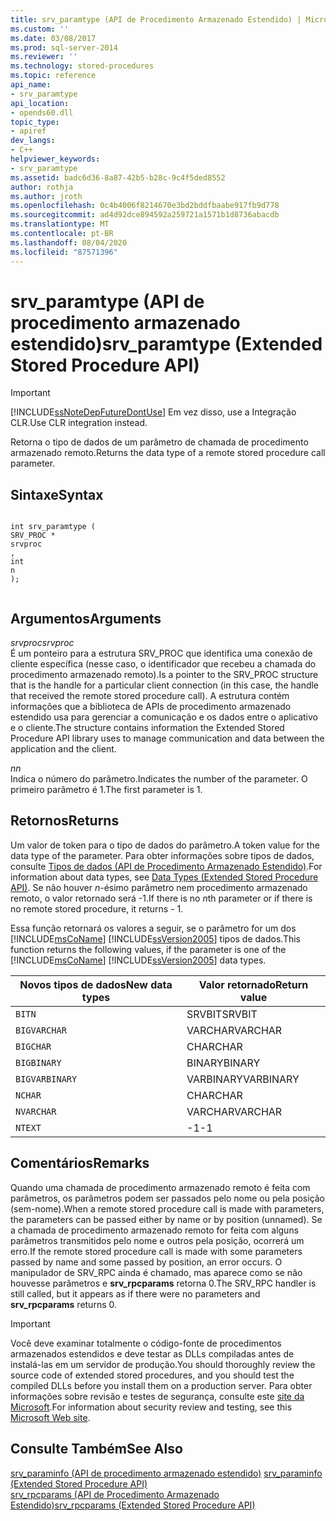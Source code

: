 ```yaml
---
title: srv_paramtype (API de Procedimento Armazenado Estendido) | Microsoft Docs
ms.custom: ''
ms.date: 03/08/2017
ms.prod: sql-server-2014
ms.reviewer: ''
ms.technology: stored-procedures
ms.topic: reference
api_name:
- srv_paramtype
api_location:
- opends60.dll
topic_type:
- apiref
dev_langs:
- C++
helpviewer_keywords:
- srv_paramtype
ms.assetid: badc6d36-8a87-42b5-b28c-9c4f5ded8552
author: rothja
ms.author: jroth
ms.openlocfilehash: 0c4b4006f8214670e3bd2bddfbaabe917fb9d778
ms.sourcegitcommit: ad4d92dce894592a259721a1571b1d8736abacdb
ms.translationtype: MT
ms.contentlocale: pt-BR
ms.lasthandoff: 08/04/2020
ms.locfileid: "87571396"
---
```

# <a name="srv_paramtype-extended-stored-procedure-api"></a><span data-ttu-id="9fcd6-102">srv_paramtype (API de procedimento armazenado estendido)</span><span class="sxs-lookup"><span data-stu-id="9fcd6-102">srv_paramtype (Extended Stored Procedure API)</span></span>
    
> [!IMPORTANT]  
>  [!INCLUDE[ssNoteDepFutureDontUse](../../includes/ssnotedepfuturedontuse-md.md)] <span data-ttu-id="9fcd6-103">Em vez disso, use a Integração CLR.</span><span class="sxs-lookup"><span data-stu-id="9fcd6-103">Use CLR integration instead.</span></span>  
  
 <span data-ttu-id="9fcd6-104">Retorna o tipo de dados de um parâmetro de chamada de procedimento armazenado remoto.</span><span class="sxs-lookup"><span data-stu-id="9fcd6-104">Returns the data type of a remote stored procedure call parameter.</span></span>  
  
## <a name="syntax"></a><span data-ttu-id="9fcd6-105">Sintaxe</span><span class="sxs-lookup"><span data-stu-id="9fcd6-105">Syntax</span></span>  
  
```  
  
int srv_paramtype (  
SRV_PROC *  
srvproc  
,  
int  
n   
);  
  
```  
  
## <a name="arguments"></a><span data-ttu-id="9fcd6-106">Argumentos</span><span class="sxs-lookup"><span data-stu-id="9fcd6-106">Arguments</span></span>  
 <span data-ttu-id="9fcd6-107">*srvproc*</span><span class="sxs-lookup"><span data-stu-id="9fcd6-107">*srvproc*</span></span>  
 <span data-ttu-id="9fcd6-108">É um ponteiro para a estrutura SRV_PROC que identifica uma conexão de cliente específica (nesse caso, o identificador que recebeu a chamada do procedimento armazenado remoto).</span><span class="sxs-lookup"><span data-stu-id="9fcd6-108">Is a pointer to the SRV_PROC structure that is the handle for a particular client connection (in this case, the handle that received the remote stored procedure call).</span></span> <span data-ttu-id="9fcd6-109">A estrutura contém informações que a biblioteca de APIs de procedimento armazenado estendido usa para gerenciar a comunicação e os dados entre o aplicativo e o cliente.</span><span class="sxs-lookup"><span data-stu-id="9fcd6-109">The structure contains information the Extended Stored Procedure API library uses to manage communication and data between the application and the client.</span></span>  
  
 <span data-ttu-id="9fcd6-110">*n*</span><span class="sxs-lookup"><span data-stu-id="9fcd6-110">*n*</span></span>  
 <span data-ttu-id="9fcd6-111">Indica o número do parâmetro.</span><span class="sxs-lookup"><span data-stu-id="9fcd6-111">Indicates the number of the parameter.</span></span> <span data-ttu-id="9fcd6-112">O primeiro parâmetro é 1.</span><span class="sxs-lookup"><span data-stu-id="9fcd6-112">The first parameter is 1.</span></span>  
  
## <a name="returns"></a><span data-ttu-id="9fcd6-113">Retornos</span><span class="sxs-lookup"><span data-stu-id="9fcd6-113">Returns</span></span>  
 <span data-ttu-id="9fcd6-114">Um valor de token para o tipo de dados do parâmetro.</span><span class="sxs-lookup"><span data-stu-id="9fcd6-114">A token value for the data type of the parameter.</span></span> <span data-ttu-id="9fcd6-115">Para obter informações sobre tipos de dados, consulte [Tipos de dados &#40;API de Procedimento Armazenado Estendido&#41;](data-types-extended-stored-procedure-api.md).</span><span class="sxs-lookup"><span data-stu-id="9fcd6-115">For information about data types, see [Data Types &#40;Extended Stored Procedure API&#41;](data-types-extended-stored-procedure-api.md).</span></span> <span data-ttu-id="9fcd6-116">Se não houver *n*-ésimo parâmetro nem procedimento armazenado remoto, o valor retornado será -1.</span><span class="sxs-lookup"><span data-stu-id="9fcd6-116">If there is no *n*th parameter or if there is no remote stored procedure, it returns - 1.</span></span>  
  
 <span data-ttu-id="9fcd6-117">Essa função retornará os valores a seguir, se o parâmetro for um dos [!INCLUDE[msCoName](../../includes/msconame-md.md)] [!INCLUDE[ssVersion2005](../../includes/ssversion2005-md.md)] tipos de dados.</span><span class="sxs-lookup"><span data-stu-id="9fcd6-117">This function returns the following values, if the parameter is one of the [!INCLUDE[msCoName](../../includes/msconame-md.md)] [!INCLUDE[ssVersion2005](../../includes/ssversion2005-md.md)] data types.</span></span>  
  
|<span data-ttu-id="9fcd6-118">Novos tipos de dados</span><span class="sxs-lookup"><span data-stu-id="9fcd6-118">New data types</span></span>|<span data-ttu-id="9fcd6-119">Valor retornado</span><span class="sxs-lookup"><span data-stu-id="9fcd6-119">Return value</span></span>|  
|--------------------|------------------|  
|`BITN`|<span data-ttu-id="9fcd6-120">SRVBIT</span><span class="sxs-lookup"><span data-stu-id="9fcd6-120">SRVBIT</span></span>|  
|`BIGVARCHAR`|<span data-ttu-id="9fcd6-121">VARCHAR</span><span class="sxs-lookup"><span data-stu-id="9fcd6-121">VARCHAR</span></span>|  
|`BIGCHAR`|<span data-ttu-id="9fcd6-122">CHAR</span><span class="sxs-lookup"><span data-stu-id="9fcd6-122">CHAR</span></span>|  
|`BIGBINARY`|<span data-ttu-id="9fcd6-123">BINARY</span><span class="sxs-lookup"><span data-stu-id="9fcd6-123">BINARY</span></span>|  
|`BIGVARBINARY`|<span data-ttu-id="9fcd6-124">VARBINARY</span><span class="sxs-lookup"><span data-stu-id="9fcd6-124">VARBINARY</span></span>|  
|`NCHAR`|<span data-ttu-id="9fcd6-125">CHAR</span><span class="sxs-lookup"><span data-stu-id="9fcd6-125">CHAR</span></span>|  
|`NVARCHAR`|<span data-ttu-id="9fcd6-126">VARCHAR</span><span class="sxs-lookup"><span data-stu-id="9fcd6-126">VARCHAR</span></span>|  
|`NTEXT`|<span data-ttu-id="9fcd6-127">-1</span><span class="sxs-lookup"><span data-stu-id="9fcd6-127">-1</span></span>|  
  
## <a name="remarks"></a><span data-ttu-id="9fcd6-128">Comentários</span><span class="sxs-lookup"><span data-stu-id="9fcd6-128">Remarks</span></span>  
 <span data-ttu-id="9fcd6-129">Quando uma chamada de procedimento armazenado remoto é feita com parâmetros, os parâmetros podem ser passados pelo nome ou pela posição (sem-nome).</span><span class="sxs-lookup"><span data-stu-id="9fcd6-129">When a remote stored procedure call is made with parameters, the parameters can be passed either by name or by position (unnamed).</span></span> <span data-ttu-id="9fcd6-130">Se a chamada de procedimento armazenado remoto for feita com alguns parâmetros transmitidos pelo nome e outros pela posição, ocorrerá um erro.</span><span class="sxs-lookup"><span data-stu-id="9fcd6-130">If the remote stored procedure call is made with some parameters passed by name and some passed by position, an error occurs.</span></span> <span data-ttu-id="9fcd6-131">O manipulador de SRV_RPC ainda é chamado, mas aparece como se não houvesse parâmetros e **srv_rpcparams** retorna 0.</span><span class="sxs-lookup"><span data-stu-id="9fcd6-131">The SRV_RPC handler is still called, but it appears as if there were no parameters and **srv_rpcparams** returns 0.</span></span>  
  
> [!IMPORTANT]  
>  <span data-ttu-id="9fcd6-132">Você deve examinar totalmente o código-fonte de procedimentos armazenados estendidos e deve testar as DLLs compiladas antes de instalá-las em um servidor de produção.</span><span class="sxs-lookup"><span data-stu-id="9fcd6-132">You should thoroughly review the source code of extended stored procedures, and you should test the compiled DLLs before you install them on a production server.</span></span> <span data-ttu-id="9fcd6-133">Para obter informações sobre revisão e testes de segurança, consulte este [site da Microsoft](https://go.microsoft.com/fwlink/?LinkID=54761&amp;clcid=0x409https://msdn.microsoft.com/security/).</span><span class="sxs-lookup"><span data-stu-id="9fcd6-133">For information about security review and testing, see this [Microsoft Web site](https://go.microsoft.com/fwlink/?LinkID=54761&amp;clcid=0x409https://msdn.microsoft.com/security/).</span></span>  
  
## <a name="see-also"></a><span data-ttu-id="9fcd6-134">Consulte Também</span><span class="sxs-lookup"><span data-stu-id="9fcd6-134">See Also</span></span>  
 <span data-ttu-id="9fcd6-135">[srv_paraminfo &#40;API de procedimento armazenado estendido&#41;](srv-paraminfo-extended-stored-procedure-api.md) </span><span class="sxs-lookup"><span data-stu-id="9fcd6-135">[srv_paraminfo &#40;Extended Stored Procedure API&#41;](srv-paraminfo-extended-stored-procedure-api.md) </span></span>  
 [<span data-ttu-id="9fcd6-136">srv_rpcparams &#40;API de Procedimento Armazenado Estendido&#41;</span><span class="sxs-lookup"><span data-stu-id="9fcd6-136">srv_rpcparams &#40;Extended Stored Procedure API&#41;</span></span>](srv-rpcparams-extended-stored-procedure-api.md)  
  
  
